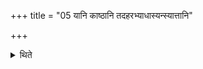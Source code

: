+++
title = "05 यानि काष्ठानि तदहरभ्याधास्यन्स्यात्तानि"

+++

<details><summary>थिते</summary>

5. He should sprinkle water on all the wooden sticks together with the other fuel which he is going to put in the fire) after having brought them.   
</details>
